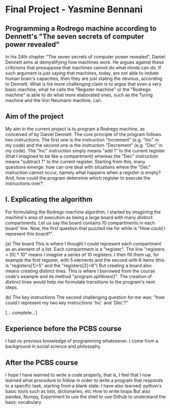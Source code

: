# Final Project - Yasmine Bennani
## Programming a Rodrego machine according to Dennett's "The seven secrets of computer power revealed"
In his 24th chapter "The seven secrets of computer power revealed", Daniel Dennett aims at demystifying how machines work. He argues against these criticisms that presuppose that machines cannot do what minds can do. If such argument is just saying that machines, today, are not able to imitate human brain's capacities, then they are just stating the obvious, according to Dennett. What is his more challenging claim is to argue that even a very basic machine, what he calls the "Register machine" or the "Rodrego machine" is able to do what more elaborated ones, such as the Turing machine and the Von Neumann machine, can.
## Aim of the project
My aim in the current project is to program a Rodrego machine, as conceived of by Daniel Dennett.
The core principle of the program follows two instructions.
The first one is the instruction "Increment" (e.g. "Inc" in my code) and the second one is the instruction "Decrement" (e.g. "Dec" in my code). The "Inc" instruction simply means "add 1" to the current register (that I imagined to be like a compartment) whereas the "Dec" instruction means "subtract 1" to the current register. Starting from this, many questions emerge: how can one deal with situations where the "Dec" instruction cannot occur, namely what happens when a register is empty? And, how could the program determine which register to execute the instructions over?
## I. Explicating the algorithm
For formulating the Rodrego machine algorithm, I started by imagining the machine's area of execution as being a large board with many distinct compartments. Let us say the board contains 10 compartments in each board' line.
Now, the first question that puzzled me for while is "How could I represent this board?".

(a) The board
This is where I thought I could represent each compartment as an element of a list. Each compartment is a "register".
The line "registers = [0] * 10" means I imagine a series of 10 registers. I then fill them up, for example the first register, with 5 elements and the second with 6 items (this is "registers[1]=5" and the "registers[2]=6")
But creating a board also means creating distinct lines. This is where I borrowed from the course code's example and its method "program.splitlines()".
The creation of distinct lines would help me formulate transitions to the program's next steps.

(b) The key instructions
The second challenging question for me was: "how could I represent my two key instructions 'Inc' and 'Dec'?"

[... complete...]

## Experience before the PCBS course
I had no previous knowledge of programming whatsoever. I come from a background in social science and philosophy.

## After the PCBS course
I hope I have learned to write a code properly, that is, I feel that I now learned what procedure to follow in order to write a program that responds to a specific task, starting from a blank slate.
I have also learned:
python's basic tools such as lists, dictionaries, etc
How to write loops
But also pandas, Numpy, Expyriment
to use the shell
to use Github
to understand the basic vocabulary
